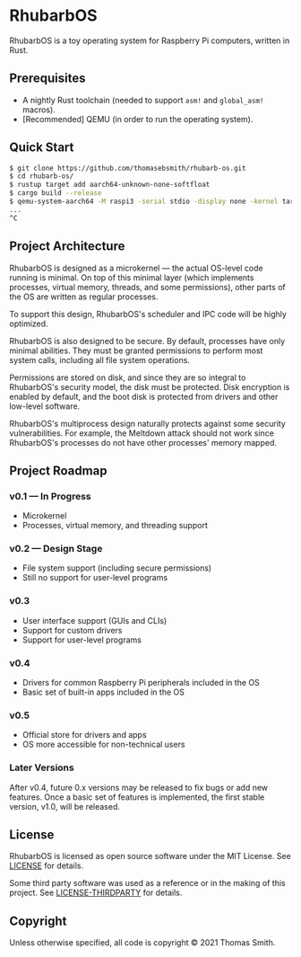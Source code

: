 # RhubarbOS
RhubarbOS is a toy operating system for Raspberry Pi computers, written in Rust.

## Prerequisites
- A nightly Rust toolchain (needed to support `asm!` and `global_asm!` macros).
- [Recommended] QEMU (in order to run the operating system).

## Quick Start
```sh
$ git clone https://github.com/thomasebsmith/rhubarb-os.git
$ cd rhubarb-os/
$ rustup target add aarch64-unknown-none-softfloat
$ cargo build --release
$ qemu-system-aarch64 -M raspi3 -serial stdio -display none -kernel target/aarch64-unknown-none-softfloat/release/os
...
^C
```

## Project Architecture
RhubarbOS is designed as a microkernel &mdash; the actual OS-level code running
is minimal. On top of this minimal layer (which implements processes, virtual
memory, threads, and some permissions), other parts of the OS are written as
regular processes.

To support this design, RhubarbOS's scheduler and IPC code will be highly
optimized.

RhubarbOS is also designed to be secure. By default, processes have only
minimal abilities. They must be granted permissions to perform most system
calls, including all file system operations.

Permissions are stored on disk, and since they are so integral to RhubarbOS's
security model, the disk must be protected. Disk encryption is enabled by
default, and the boot disk is protected from drivers and other low-level
software.

RhubarbOS's multiprocess design naturally protects against some security
vulnerabilities. For example, the Meltdown attack should not work since
RhubarbOS's processes do not have other processes' memory mapped.

## Project Roadmap
### v0.1 &mdash; In Progress
- Microkernel
- Processes, virtual memory, and threading support

### v0.2 &mdash; Design Stage
- File system support (including secure permissions)
- Still no support for user-level programs

### v0.3
- User interface support (GUIs and CLIs)
- Support for custom drivers
- Support for user-level programs

### v0.4
- Drivers for common Raspberry Pi peripherals included in the OS
- Basic set of built-in apps included in the OS

### v0.5
- Official store for drivers and apps
- OS more accessible for non-technical users

### Later Versions
After v0.4, future 0.x versions may be released to fix bugs or add new features.
Once a basic set of features is implemented, the first stable version, v1.0,
will be released.

## License
RhubarbOS is licensed as open source software under the MIT License. See
[LICENSE](./LICENSE) for details.

Some third party software was used as a reference or in the making of this
project. See [LICENSE-THIRDPARTY](./LICENSE-THIRDPARTY) for details.

## Copyright
Unless otherwise specified, all code is copyright &copy; 2021 Thomas Smith.
